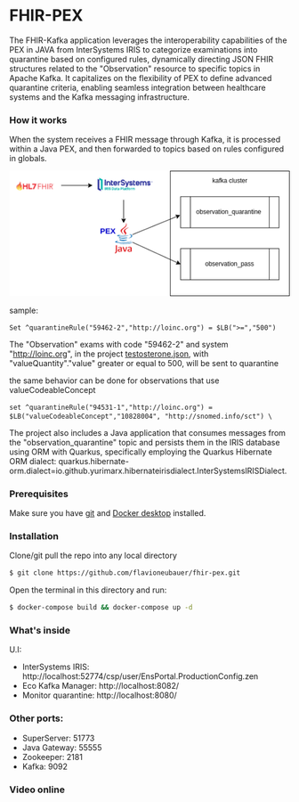 # FHIR-PEX

The FHIR-Kafka application leverages the interoperability capabilities of the PEX in JAVA from InterSystems IRIS to categorize examinations into quarantine based on configured rules, dynamically directing JSON FHIR structures related to the "Observation" resource to specific topics in Apache Kafka. It capitalizes on the flexibility of PEX to define advanced quarantine criteria, enabling seamless integration between healthcare systems and the Kafka messaging infrastructure.

### How it works

When the system receives a FHIR message through Kafka, it is processed within a Java PEX, and then forwarded to topics based on rules configured in globals.

 ![](https://raw.githubusercontent.com/flavioneubauer/fhir-pex/pex/docs/pex_flow.png)

sample:
```
Set ^quarantineRule("59462-2","http://loinc.org") = $LB(">=","500") 
```

The "Observation" exams with code "59462-2" and system "http://loinc.org", in the project [testosterone.json](/data/testosterone.json), with "valueQuantity"."value" greater or equal to 500, will be sent to quarantine

the same behavior can be done for observations that use valueCodeableConcept

```
set ^quarantineRule("94531-1","http://loinc.org") = $LB("valueCodeableConcept","10828004", "http://snomed.info/sct") \
```


The project also includes a Java application that consumes messages from the "observation_quarantine" topic and persists them in the IRIS database using ORM with Quarkus, specifically employing the Quarkus Hibernate ORM dialect: quarkus.hibernate-orm.dialect=io.github.yurimarx.hibernateirisdialect.InterSystemsIRISDialect.

### Prerequisites

Make sure you have [git](https://git-scm.com/book/en/v2/Getting-Started-Installing-Git) and [Docker desktop](https://www.docker.com/products/docker-desktop) installed.

### Installation

Clone/git pull the repo into any local directory

```sh
$ git clone https://github.com/flavioneubauer/fhir-pex.git
```

Open the terminal in this directory and run:

```sh
$ docker-compose build && docker-compose up -d
```

### What's inside

U.I:
- InterSystems IRIS: http://localhost:52774/csp/user/EnsPortal.ProductionConfig.zen
- Eco Kafka Manager: http://localhost:8082/
- Monitor quarantine: http://localhost:8080/

### Other ports:

- SuperServer: 51773
- Java Gateway: 55555
- Zookeeper: 2181
- Kafka: 9092

### Video online



